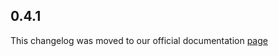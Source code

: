 ## 0.4.1

This changelog was moved to our official documentation [page](https://docs.tryrook.io/docs/category/sdks)
